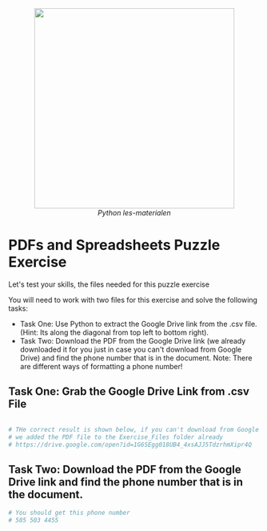 <center>
    <img src='https://intecbrussel.be/img/logo3.png' width='400px' height='auto'/>
    <br/>
    <em>Python les-materialen</em>
</center>

# PDFs and Spreadsheets Puzzle Exercise

Let's test your skills, the files needed for this puzzle exercise

You will need to work with two files for this exercise and solve the following tasks:

* Task One: Use Python to extract the Google Drive link from the .csv file. (Hint: Its along the diagonal from top left to bottom right).
* Task Two: Download the PDF from the Google Drive link (we already downloaded it for you just in case you can't download from Google Drive) and find the phone number that is in the document. Note: There are different ways of formatting a phone number!

## Task One: Grab the Google Drive Link from .csv File


```python

```


```python
# THe correct result is shown below, if you can't download from Google Drive, 
# we added the PDF file to the Exercise_Files folder already
# https://drive.google.com/open?id=1G6SEgg018UB4_4xsAJJ5TdzrhmXipr4Q
```

## Task Two: Download the PDF from the Google Drive link and find the phone number that is in the document. 


```python
# You should get this phone number
# 505 503 4455
```
